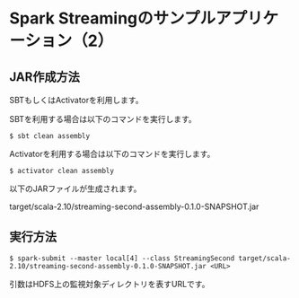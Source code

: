 # Spark Streamingのサンプルアプリケーション（2）

## JAR作成方法

SBTもしくはActivatorを利用します。

SBTを利用する場合は以下のコマンドを実行します。

```
$ sbt clean assembly
```

Activatorを利用する場合は以下のコマンドを実行します。

```
$ activator clean assembly
```

以下のJARファイルが生成されます。

target/scala-2.10/streaming-second-assembly-0.1.0-SNAPSHOT.jar

## 実行方法

```
$ spark-submit --master local[4] --class StreamingSecond target/scala-2.10/streaming-second-assembly-0.1.0-SNAPSHOT.jar <URL>
```

引数はHDFS上の監視対象ディレクトリを表すURLです。
